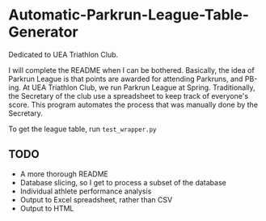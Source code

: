 
# Automatic-Parkrun-League-Table-Generator
Dedicated to UEA Triathlon Club.

I will complete the README when I can be bothered. Basically, the idea of Parkrun League is that points are awarded for attending Parkruns, and PB-ing. At UEA Triathlon Club, we run Parkrun League at Spring. Traditionally, the Secretary of the club use a spreadsheet to keep track of everyone's score. This program automates the process that was manually done by the Secretary.

To get the league table, run ``test_wrapper.py``

## TODO
 - A more thorough README
 - Database slicing, so I get to process a subset of the database
 - Individual athlete performance analysis
 - Output to Excel spreadsheet, rather than CSV
 - Output to HTML
